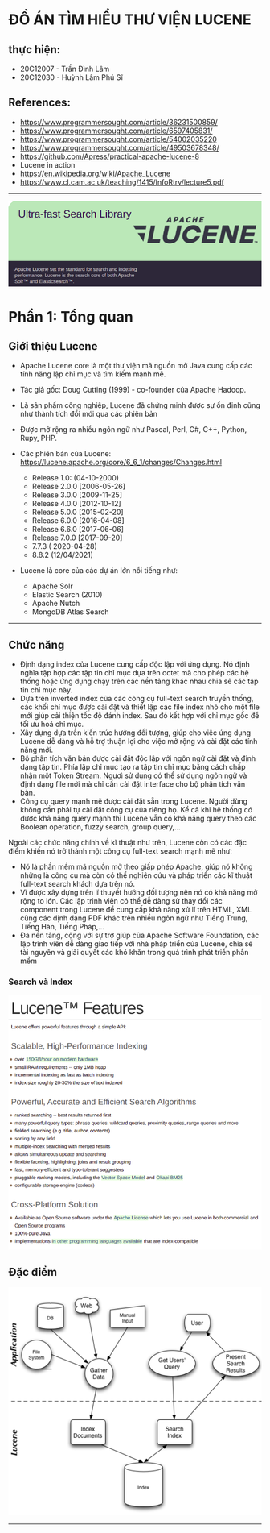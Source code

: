 # ĐỒ ÁN TÌM HIỂU THƯ VIỆN LUCENE

## thực hiện:

+ 20C12007 - Trần Đình Lâm
+ 20C12030 - Huỳnh Lâm Phú Sĩ

## References:

+ https://www.programmersought.com/article/36231500859/
+ https://www.programmersought.com/article/6597405831/
+ https://www.programmersought.com/article/54002035220
+ https://www.programmersought.com/article/49503678348/
+ https://github.com/Apress/practical-apache-lucene-8
+ Lucene in action
+ https://en.wikipedia.org/wiki/Apache_Lucene
+ https://www.cl.cam.ac.uk/teaching/1415/InfoRtrv/lecture5.pdf

_______
![img.png](img/home.png)

# Phần 1: Tổng quan

## Giới thiệu Lucene

+ Apache Lucene core là một thư viện mã nguồn mở Java cung cấp các tính năng lập chỉ mục và tìm kiếm mạnh mẽ.
+ Tác giả gốc: Doug Cutting (1999) - co-founder của Apache Hadoop.
+ Là sản phẩm công nghiệp, Lucene đã chứng minh được sự ổn định cũng như thành tích đổi mới qua các phiên bản
+ Được mở rộng ra nhiều ngôn ngữ như Pascal, Perl, C#, C++, Python, Rupy, PHP.

+ Các phiên bản của Lucene: https://lucene.apache.org/core/6_6_1/changes/Changes.html
    + Release 1.0: (04-10-2000)
    + Release 2.0.0 [2006-05-26]
    + Release 3.0.0 [2009-11-25]
    + Release 4.0.0 [2012-10-12]
    + Release 5.0.0 [2015-02-20]
    + Release 6.0.0 [2016-04-08]
    + Release 6.6.0 [2017-06-06]
    + Release 7.0.0 [2017-09-20]
    + 7.7.3 ( 2020-04-28)
    + 8.8.2 (12/04/2021)
+ Lucene là core của các dự án lớn nổi tiếng như:
    + Apache Solr
    + Elastic Search (2010)
    + Apache Nutch
    + MongoDB Atlas Search

____

## Chức năng

- Định dạng index của Lucene cung cấp độc lập với ứng dụng. Nó định nghĩa tập hợp các tập tin chỉ mục dựa trên octet mà
  cho phép các hệ thống hoặc ứng dụng chạy trên các nền tảng khác nhau chia sẻ các tập tin chỉ mục này.
- Dựa trên inverted index của các công cụ full-text search truyền thống, các khối chỉ mục được cài đặt và thiết lập các
  file index nhỏ cho một file mới giúp cải thiện tốc độ đánh index. Sau đó kết hợp với chỉ mục gốc để tối ưu hoá chỉ
  mục.
- Xây dựng dựa trên kiến trúc hướng đối tượng, giúp cho việc ứng dụng Lucene dễ dàng và hỗ trợ thuận lợi cho việc mở
  rộng và cài đặt các tính năng mới.
- Bộ phân tích văn bản được cài đặt độc lập với ngôn ngữ cài đặt và định dạng tập tin. Phía lập chỉ mục tạo ra tập tin
  chỉ mục bằng cách chấp nhận một Token Stream. Ngươì sử dụng có thể sử dụng ngôn ngữ và định dạng file mới mà chỉ cần
  cài đặt interface cho bộ phân tích văn bản.
- Công cụ query mạnh mẽ được cài đặt sẵn trong Lucene. Người dùng không cần phải tự cài đặt công cụ của riêng họ. Kể cả
  khi hệ thống có được khả năng query mạnh thì Lucene vẫn có khả năng query theo các Boolean operation, fuzzy search,
  group query,...

Ngoài các chức năng chính về kĩ thuật như trên, Lucene còn có các đặc điểm khiến nó trở thành một công cụ full-text
search mạnh mẽ như:

- Nó là phần mềm mã nguồn mở theo giấp phép Apache, giúp nó không những là công cụ mà còn có thể nghiên cứu và pháp
  triển các kĩ thuật full-text search khách dựa trên nó.
- Vì được xây dựng trên lí thuyết hướng đối tượng nên nó có khả năng mở rộng to lớn. Các lập trình viên có thể dễ dàng
  sử thay đổi các component trong Lucene để cung cấp khả năng xử lí trên HTML, XML cùng các định dạng PDF khác trên
  nhiều ngôn ngữ như Tiếng Trung, Tiếng Hàn, Tiếng Pháp,...
- Đa nền tảng, cộng với sự trợ giúp của Apache Software Foundation, các lập trình viên dễ dàng giao tiếp với nhà pháp
  triển của Lucene, chia sẻ tài nguyên và giải quyết các khó khăn trong quá trình phát triển phần mềm

### Search và Index

![img.png](img/features.png)

## Đặc điểm

![img.png](img/LuceneIntegrate.png)
_______
